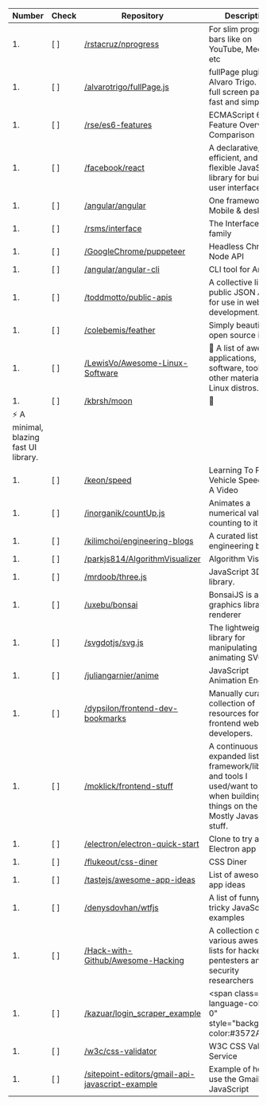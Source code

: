 Number | Check | Repository | Description |
----- | ----- | ----- | -----|
| 1. | [ ] | [/rstacruz/nprogress](https://github.com/rstacruz/nprogress) | For slim progress bars like on YouTube, Medium, etc | 
| 1. | [ ] | [/alvarotrigo/fullPage.js](https://github.com/alvarotrigo/fullPage.js) | fullPage plugin by Alvaro Trigo. Create full screen pages fast and simple | 
| 1. | [ ] | [/rse/es6-features](https://github.com/rse/es6-features) | ECMAScript 6: Feature Overview &amp; Comparison | 
| 1. | [ ] | [/facebook/react](https://github.com/facebook/react) | A declarative, efficient, and flexible JavaScript library for building user interfaces. | 
| 1. | [ ] | [/angular/angular](https://github.com/angular/angular) | One framework. Mobile &amp; desktop. | 
| 1. | [ ] | [/rsms/interface](https://github.com/rsms/interface) | The Interface font family | 
| 1. | [ ] | [/GoogleChrome/puppeteer](https://github.com/GoogleChrome/puppeteer) | Headless Chrome Node API | 
| 1. | [ ] | [/angular/angular-cli](https://github.com/angular/angular-cli) | CLI tool for Angular | 
| 1. | [ ] | [/toddmotto/public-apis](https://github.com/toddmotto/public-apis) | A collective list of public JSON APIs for use in web development. | 
| 1. | [ ] | [/colebemis/feather](https://github.com/colebemis/feather) | Simply beautiful open source icons | 
| 1. | [ ] | [/LewisVo/Awesome-Linux-Software](https://github.com/LewisVo/Awesome-Linux-Software) | <g-emoji alias="penguin" fallback-src="https://assets-cdn.github.com/images/icons/emoji/unicode/1f427.png"  >🐧</g-emoji> A list of awesome applications, software, tools and other materials for Linux distros. | 
| 1. | [ ] | [/kbrsh/moon](https://github.com/kbrsh/moon) | <g-emoji alias="crescent_moon" fallback-src="https://assets-cdn.github.com/images/icons/emoji/unicode/1f319.png"  >🌙</g-emoji>
                                    <g-emoji alias="zap" fallback-src="https://assets-cdn.github.com/images/icons/emoji/unicode/26a1.png"  >⚡️</g-emoji> A minimal, blazing fast UI library. | 
| 1. | [ ] | [/keon/speed](https://github.com/keon/speed) | Learning To Predict Vehicle Speed From A Video | 
| 1. | [ ] | [/inorganik/countUp.js](https://github.com/inorganik/countUp.js) | Animates a numerical value by counting to it | 
| 1. | [ ] | [/kilimchoi/engineering-blogs](https://github.com/kilimchoi/engineering-blogs) | A curated list of engineering blogs | 
| 1. | [ ] | [/parkjs814/AlgorithmVisualizer](https://github.com/parkjs814/AlgorithmVisualizer) | Algorithm Visualizer | 
| 1. | [ ] | [/mrdoob/three.js](https://github.com/mrdoob/three.js) | JavaScript 3D library. | 
| 1. | [ ] | [/uxebu/bonsai](https://github.com/uxebu/bonsai) | BonsaiJS is a graphics library and renderer | 
| 1. | [ ] | [/svgdotjs/svg.js](https://github.com/svgdotjs/svg.js) | The lightweight library for manipulating and animating SVG | 
| 1. | [ ] | [/juliangarnier/anime](https://github.com/juliangarnier/anime) | JavaScript Animation Engine | 
| 1. | [ ] | [/dypsilon/frontend-dev-bookmarks](https://github.com/dypsilon/frontend-dev-bookmarks) | Manually curated collection of resources for frontend web developers. | 
| 1. | [ ] | [/moklick/frontend-stuff](https://github.com/moklick/frontend-stuff) | A continuously expanded list of framework/libraries and tools I used/want to use when building things on the web. Mostly Javascript stuff. | 
| 1. | [ ] | [/electron/electron-quick-start](https://github.com/electron/electron-quick-start) | Clone to try a simple Electron app | 
| 1. | [ ] | [/flukeout/css-diner](https://github.com/flukeout/css-diner) | CSS Diner | 
| 1. | [ ] | [/tastejs/awesome-app-ideas](https://github.com/tastejs/awesome-app-ideas) | List of awesome app ideas | 
| 1. | [ ] | [/denysdovhan/wtfjs](https://github.com/denysdovhan/wtfjs) | A list of funny and tricky JavaScript examples | 
| 1. | [ ] | [/Hack-with-Github/Awesome-Hacking](https://github.com/Hack-with-Github/Awesome-Hacking) | A collection of various awesome lists for hackers, pentesters and security researchers | 
| 1. | [ ] | [/kazuar/login_scraper_example](https://github.com/kazuar/login_scraper_example) | <span class="repo-language-color ml-0" style="background-color:#3572A5; | 
| 1. | [ ] | [/w3c/css-validator](https://github.com/w3c/css-validator) | W3C CSS Validation Service | 
| 1. | [ ] | [/sitepoint-editors/gmail-api-javascript-example](https://github.com/sitepoint-editors/gmail-api-javascript-example) | Example of how to use the Gmail API in JavaScript | 
